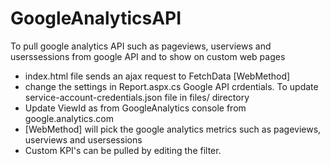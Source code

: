 # GoogleAnalyticsAPI
To pull google analytics API such as pageviews, userviews and userssessions from google API and to show on custom web pages 

- index.html file sends an ajax request to FetchData [WebMethod] 
- change the settings in Report.aspx.cs Google API crdentials. To update service-account-credentials.json file in files/ directory
- Update ViewId as from GoogleAnalytics console from google.analytics.com
- [WebMethod] will pick the google analytics metrics such as pageviews, userviews and usersessions 
- Custom KPI's can be pulled by editing the filter.
